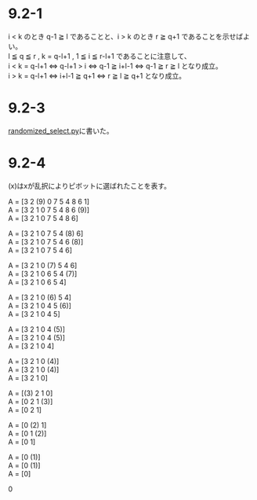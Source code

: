 # 9.2-1
i < k のとき q-1 ≧ l であることと、i > k のとき r ≧ q+1 であることを示せばよい。  
l ≦ q ≦ r , k = q-l+1 , 1 ≦ i ≦ r-l+1 であることに注意して、  
i < k = q-l+1 ⇔ q-l+1 > i ⇔ q-1 ≧ i+l-1 ⇔ q-1 ≧ r ≧ l となり成立。  
i > k = q-l+1 ⇔ i+l-1 ≧ q+1 ⇔ r ≧ l ≧ q+1 となり成立。

# 9.2-3
[randomized_select.py](./src/randomized_select.py)に書いた。

# 9.2-4
(x)はxが乱択によりピボットに選ばれたことを表す。  

A = [3 2 (9) 0 7 5 4 8 6 1]  
A = [3 2 1 0 7 5 4 8 6 (9)]  
A = [3 2 1 0 7 5 4 8 6]  

A = [3 2 1 0 7 5 4 (8) 6]  
A = [3 2 1 0 7 5 4 6 (8)]  
A = [3 2 1 0 7 5 4 6]  
 
A = [3 2 1 0 (7) 5 4 6]  
A = [3 2 1 0 6 5 4 (7)]  
A = [3 2 1 0 6 5 4]  

A = [3 2 1 0 (6) 5 4]  
A = [3 2 1 0 4 5 (6)]  
A = [3 2 1 0 4 5]  

A = [3 2 1 0 4 (5)]  
A = [3 2 1 0 4 (5)]  
A = [3 2 1 0 4]  

A = [3 2 1 0 (4)]  
A = [3 2 1 0 (4)]  
A = [3 2 1 0]  

A = [(3) 2 1 0]  
A = [0 2 1 (3)]  
A = [0 2 1]  

A = [0 (2) 1]  
A = [0 1 (2)]  
A = [0 1]  

A = [0 (1)]  
A = [0 (1)]  
A = [0]  

0
